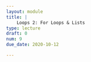 ```yaml
---
layout: module
title: |
    Loops 2: For Loops & Lists
type: lecture
draft: 0
num: 9
due_date: 2020-10-12

---
```

